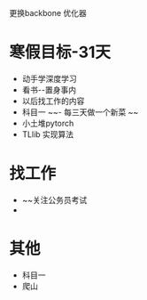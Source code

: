 更换backbone
优化器


# 寒假目标-31天
- 动手学深度学习 
- 看书--置身事内
- 以后找工作的内容
- 科目一
~~- 每三天做一个新菜 ~~
- 小土堆pytorch
- TLlib 实现算法


# 找工作
- ~~关注公务员考试
-  

# 其他
- 科目一
- 爬山

